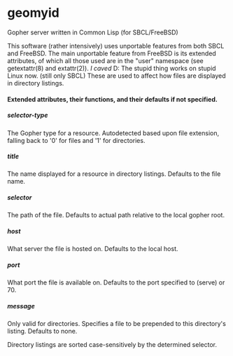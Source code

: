 # geomyid
Gopher server written in Common Lisp (for SBCL/FreeBSD)

This software (rather intensively) uses unportable features from both SBCL and FreeBSD.
The main unportable feature from FreeBSD is its extended attributes,
of which all those used are in the "user" namespace (see getextattr(8) and extattr(2)).
_I caved_ D: The stupid thing works on stupid Linux now. (still only SBCL)
These are used to affect how files are displayed in directory listings.

#### Extended attributes, their functions, and their defaults if not specified.
##### selector-type
The Gopher type for a resource. Autodetected based upon file extension, falling back to '0' for files and '1' for directories.
##### title
The name displayed for a resource in directory listings. Defaults to the file name.
##### selector
The path of the file. Defaults to actual path relative to the local gopher root.
##### host
What server the file is hosted on. Defaults to the local host.
##### port
What port the file is available on. Defaults to the port specified to (serve) or 70.
##### message
Only valid for directories. Specifies a file to be prepended to this directory's listing. Defaults to none.

Directory listings are sorted case-sensitively by the determined selector.
